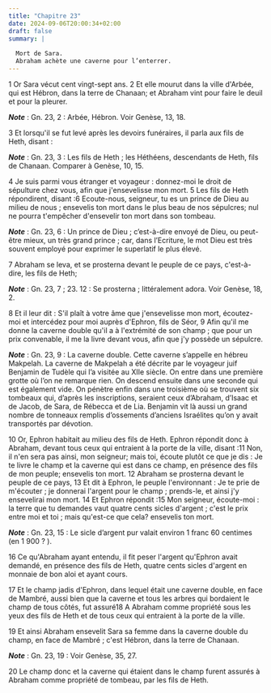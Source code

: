 ```yaml
---
title: "Chapitre 23"
date: 2024-09-06T20:00:34+02:00
draft: false
summary: |
  
  Mort de Sara.
  Abraham achète une caverne pour l’enterrer.
---
```



1 Or Sara vécut cent vingt-sept ans. 2 Et elle mourut dans la ville d'Arbée, qui est Hébron, dans la terre de Chanaan; et Abraham vint pour faire le deuil et pour la pleurer.

***Note*** :  Gn. 23, 2 : Arbée, Hébron. Voir Genèse, 13, 18.


3 Et lorsqu'il se fut levé après les devoirs funéraires, il parla aux fils de Heth, disant :

***Note*** :  Gn. 23, 3 : Les fils de Heth ; les Héthéens, descendants de Heth, fils de Chanaan. Comparer à Genèse, 10, 15.

4 Je suis parmi vous étranger et voyageur : donnez-moi le droit de sépulture chez vous, afin que j'ensevelisse mon mort. 5 Les fils de Heth répondirent, disant :6 Ecoute-nous, seigneur, tu es un prince de Dieu au milieu de nous ; ensevelis ton mort dans le plus beau de nos sépulcres; nul ne pourra t'empêcher d'ensevelir ton mort dans son tombeau.

***Note*** :  Gn. 23, 6 : Un prince de Dieu ; c’est-à-dire envoyé de Dieu, ou peut-être mieux, un très grand prince ; car, dans l’Ecriture, le mot Dieu est très souvent employé pour exprimer le superlatif le plus élevé.

7 Abraham se leva, et se prosterna devant le peuple de ce pays, c'est-à-dire, les fils de Heth;

***Note*** :  Gn. 23, 7 ; 23. 12 : Se prosterna ; littéralement adora. Voir Genèse, 18, 2.

8 Et il leur dit : S'il plaît à votre âme que j'ensevelisse mon mort, écoutez-moi et intercédez pour moi auprès d'Ephron, fils de Séor, 9 Afin qu'il me donne la caverne double qu'il a à l'extrémité de son champ ; que pour un prix convenable, il me la livre devant vous, afin que j'y possède un sépulcre.

***Note*** :  Gn. 23, 9 : La caverne double. Cette caverne s’appelle en hébreu Makpelah. La caverne de Makpelah a été décrite par le voyageur juif Benjamin de Tudèle qui l’a visitée au XIIe siècle. On entre dans une première grotte où l’on ne remarque rien. On descend ensuite dans une seconde qui est également vide. On pénètre enfin dans une troisième où se trouvent six tombeaux qui, d’après les inscriptions, seraient ceux d’Abraham, d’Isaac et de Jacob, de Sara, de Rébecca et de Lia. Benjamin vit là aussi un grand nombre de tonneaux remplis d’ossements d’anciens Israélites qu’on y avait transportés par dévotion.

10 Or, Ephron habitait au milieu des fils de Heth. Ephron répondit donc à Abraham, devant tous ceux qui entraient à la porte de la ville, disant :11 Non, il n'en sera pas ainsi, mon seigneur; mais toi, écoute plutôt ce que je dis : Je te livre le champ et la caverne qui est dans ce champ, en présence des fils de mon peuple; ensevelis ton mort. 12 Abraham se prosterna devant le peuple de ce pays, 13 Et dit à Ephron, le peuple l'environnant : Je te prie de m'écouter ; je donnerai l'argent pour le champ ; prends-le, et ainsi j'y ensevelirai mon mort. 14 Et Ephron répondit :15 Mon seigneur, écoute-moi : la terre que tu demandes vaut quatre cents sicles d'argent ; c'est le prix entre moi et toi ; mais qu'est-ce que cela? ensevelis ton mort.

***Note*** :  Gn. 23, 15 : Le sicle d’argent pur valait environ 1 franc 60 centimes (en 1 900 ? ).

16 Ce qu'Abraham ayant entendu, il fit peser l'argent qu'Ephron avait demandé, en présence des fils de Heth, quatre cents sicles d'argent en monnaie de bon aloi et ayant cours.


17 Et le champ jadis d'Ephron, dans lequel était une caverne double, en face de Mambré, aussi bien que la caverne et tous les arbres qui bordaient le champ de tous côtés, fut assuré18 A Abraham comme propriété sous les yeux des fils de Heth et de tous ceux qui entraient à la porte de la ville.


19 Et ainsi Abraham ensevelit Sara sa femme dans la caverne double du champ, en face de Mambré ; c'est Hébron, dans la terre de Chanaan.

***Note*** :  Gn. 23, 19 : Voir Genèse, 35, 27.

20 Le champ donc et la caverne qui étaient dans le champ furent assurés à Abraham comme propriété de tombeau, par les fils de Heth.

